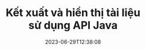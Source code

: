 ---
############################# Static ############################
layout: "landing"
date: 2023-06-29T12:38:08
draft: false

product: "Viewer"
product_tag: "viewer"
platform: "Java"
platform_tag: "java"

############################# Drop-down ############################
supported_platforms:
  items:
    # supported_platforms loop
    - title: ".NET"
      tag: "net"
    # supported_platforms loop
    - title: "Java"
      tag: "java"
    # supported_platforms loop
    - title: "Node.js"
      tag: "nodejs-java" 


############################# Head ############################
head_title: "API trình xem tài liệu Java, hiển thị Sơ đồ HTML hình ảnh PDF Word Excel"
head_description: "Thư viện Trình xem Tài liệu để phát triển các ứng dụng Java có khả năng hiển thị, xem và thao tác nguyên bản, các tài liệu đa định dạng hỗ trợ hơn 180 định dạng tệp."

############################# Header ############################
title: "Kết xuất và hiển thị tài liệu<br>sử dụng API Java"
description: "API trình xem mạnh mẽ để hiển thị hơn 180 định dạng tài liệu thành PDF, HTML và Hình ảnh với các tùy chọn cấu hình linh hoạt."
words:
  for: "for"

actions:
  main: "Tải xuống Maven miễn phí"
  main_link: "https://releases.groupdocs.com/java/repo/com/groupdocs/groupdocs-viewer/"
  alt: "Cấp phép"
  alt_link: "https://purchase.groupdocs.com/pricing/viewer/java"
  title: "Sẵn sàng để bắt đầu?"
  description: "Dùng thử miễn phí các tính năng của GroupDocs.Viewer hoặc yêu cầu giấy phép"

release:
  title: "Đã phát hành phiên bản {0}"
  notes: "Xem có gì mới"
  downloads: "Tải xuống"
  link: "https://releases.groupdocs.com/viewer/java/release-notes/latest/"

code:
  title: "Hiển thị tệp PDF trong Java"
  more: "Thêm ví dụ"
  more_link: "https://github.com/groupdocs-viewer/GroupDocs.Viewer-for-Java"
  install: |
    <dependencies>
      <dependency>
        <groupId>com.groupdocs</groupId>
        <artifactId>groupdocs-viewer</artifactId>
        <version>{0}</version>
      </dependency>
    </dependencies>

    <repositories>
      <repository>
        <id>repository.groupdocs.com</id>
        <name>GroupDocs Repository</name>
        <url>https://repository.groupdocs.com/repo/</url>
      </repository>
    </repositories>
  content: |
    ```java {style=abap}
    // Instantiate Viewer
    try (Viewer viewer = new Viewer("resume.pdf"))
    {
        // Set output HTML options, one file per page
        HtmlViewOptions viewOptions = 
            HtmlViewOptions.forEmbeddedResources();

        // Render PDF to HTML with embedded resources
        viewer.view(viewOptions);
    }
    ```
############################# Overview ############################
overview:
  enable: true
  title: "Tổng quan về GroupDocs.Viewer"
  description: "API để kết xuất, hiển thị, chuyển đổi tài liệu, trang trình bày, sơ đồ và nhiều loại tài liệu khác trong ứng dụng Java"
  features:
    # feature loop
    - title: "Xem tài liệu hiệu quả và đáng tin cậy"
      content: "Với API GroupDocs.Viewer, bạn có thể hiển thị hiệu quả các tài liệu thuộc mọi định dạng có thể hỗ trợ sang HTML, JPEG, PNG và PDF với các tùy chọn linh hoạt và mạnh mẽ trong khi vẫn duy trì tính toàn vẹn của nội dung và cấu trúc tài liệu. GroupDocs.Viewer hoạt động trên nền tảng Windows và Linux."

    # feature loop
    - title: "Hỗ trợ hầu hết các định dạng tệp và tài liệu phổ biến"
      content: "Chúng tôi hỗ trợ hiển thị trên 180 định dạng tài liệu và tệp phổ biến nhất bao gồm Word, Excel, PDF, PowerPoint, nhóm định dạng OpenDocument, Lưu trữ, hình ảnh Raster và Vector, Sách điện tử, ngôn ngữ lập trình và đánh dấu cũng như nhiều loại tệp khác, bao gồm cả mã hóa tập tin có mật khẩu bảo vệ."

    # feature loop
    - title: "Đầu ra có thể tùy chỉnh"
      content: "GroupDocs.Viewer không chỉ cho phép hiển thị tài liệu mà còn kiểm soát cách hiển thị chính xác, phần nào của tài liệu sẽ được hiển thị hoặc bây giờ, cách hiển thị chúng và áp dụng các phép biến đổi khác nhau cho đầu ra được hiển thị."

    # feature loop
    - title: "Giao diện người dùng web cho khung Spring"
      content: "Chúng tôi cung cấp gói giao diện người dùng nguồn mở cho khung Spring có thể được thêm vào dự án của bạn sau vài phút. Gói Viewer.UI chứa giao diện người dùng web dựa trên Angular và cung cấp một bộ API hữu ích và nhà cung cấp lưu trữ dữ liệu."

############################# Platforms ############################
platforms:
  enable: true
  title: "Nền tảng độc lập"
  description: "GroupDocs.Viewer cho Java hỗ trợ các hệ điều hành, khung và trình quản lý gói sau"
  items:
    # platform loop
    - title: "Amazon"
      image: "amazon"
    # platform loop
    - title: "Docker"
      image: "docker"
    # platform loop
    - title: "Azure"
      image: "azure"
    # platform loop
    - title: "Eclipse"
      image: "eclipse"
    # platform loop
    - title: "IntelliJ"
      image: "intellij"
    # platform loop
    - title: "Windows"
      image: "windows"
    # platform loop
    - title: "Linux"
      image: "linux"
    # platform loop
    - title: "Maven"
      image: "maven"


############################# File formats ############################
formats:
  enable: true
  title: "Các định dạng tập tin được hỗ trợ"
  description: |
    GroupDocs.Viewer dành cho Java hỗ trợ các thao tác với [định dạng tệp] sau (https://docs.groupdocs.com/viewer/java/supported-document-formats/).
  groups:
    # group loop
    - color: "green"
      content: |
        ### Microsoft Office, OpenDocument và các định dạng văn bản
        * **Word:** DOC, DOCX, DOCM, DOT, DOTX, DOTM, RTF, TXT
        * **Excel:** XLS, XLSX, XLSM, XLSB, XLTM, XLT, XLTM, XLTX
        * **PowerPoint:** PPT, PPTX, PPS, PPSX, PPSM, POT, POTM, POTX, PPTM        
        * **Project:** MPP, MPT, MPX
        * **Outlook:** MSG, EML, EMLX, PST, OST
        * **OneNote:** ONE
        * **OpenDocument:** ODT, OTT, ODS, ODP, OTP, OTS, ODG
        * **Fixed Page Layout:** PDF, TEX, XPS, OXPS
        * **e-Books:** EPUB, MOBI, DjVu
        * **Delimiter-Separated Values:** CSV, TSV
    # group loop
    - color: "blue"
      content: |
        ### Hình ảnh, Đồ họa & Sơ đồ
        * **Hình ảnh raster:** BMP, GIF, JPG, PNG, TIFF, WebP, DNG, DIB, Jpeg2000 family
        * **Windows Icon:** ICO
        * **Scalable Vector Graphics:** SVG, CDR, CMX, IGS, SVGZ        
        * **Adobe Photoshop:** PSD, PSB        
        * **Stereo Lithography (3D Printing):** STL        
        * **Medical Imaging:** DICOM
        * **Plotter Documents:** PLT, HPG
        * **Autodesk Design Web Formats:** DWF, DWG
        * **AutoCAD Drawing:** DWT, IFC, STL, CF2        
      # group loop
    - color: "red"
      content: |
        ### Khác        
        * **Web:** HTML, MHT, MHTML, XML
        * **Metafile:** WMF, EMF, CGM, EMZ, WMZ
        * **Visio:** VSD, VDX, VSS, VSSX, VSX, VST, VSTX, VTX, VSDX, VDW, VSTM, VSSM, VSDM
        * **Project:** MPP, MPT, MPX
        * **PostScript:** PS, EPS
        * **Lưu trữ:** ZIP, TAR, BZ2, GZ, RAR, RAR5
        * **Khác:** VCF, VCARD, NUMBERS, NSF, OBJ
        * **C/C++/C# Files:** C, CC, C# , CPP, CXX, CS, H, HH, M, MM
        * **Java/JavaScript Files:** JAVA, JS, JSON, PROPERTIES

############################# Features ############################
features:
  enable: true
  title: "Tính năng của GroupDocs.Viewer"
  description: "Hiển thị, hiển thị và chuyển đổi tài liệu PDF và Office một cách liền mạch"

  items:
    # feature loop
    - icon: "viewhtml"
      title: "Xem tài liệu bằng HTML"
      content: "Chuyển đổi bất kỳ loại tài liệu nào thành tài liệu HTML bằng CSS và SVG, có thể được hiển thị trong bất kỳ trình duyệt web hiện đại nào."

    # feature loop
    - icon: "rasterize"
      title: "Rasterize tài liệu"
      content: "Rasterize bất kỳ định dạng tài liệu nào có thể hỗ trợ thành hình ảnh raster, với định dạng hình ảnh có thể điều chỉnh và chất lượng nén."

    # feature loop
    - icon: "sourcecode"
      title: "Hiển thị và đánh dấu mã lập trình"
      content: "Hỗ trợ tất cả các ngôn ngữ lập trình, viết kịch bản và đánh dấu phổ biến, với khả năng phân tích cú pháp và làm nổi bật cú pháp của chúng."

    # feature loop
    - icon: "convertpdf"
      title: "Chuyển đổi sang PDF"
      content: "Tài liệu ở bất kỳ định dạng hỗ trợ nào đều có thể dễ dàng chuyển đổi và lưu thành PDF với các tùy chọn có thể điều chỉnh."

    # feature loop
    - icon: "transform"
      title: "Áp dụng các phép biến đổi"
      content: "Tài liệu đầu ra có thể được chuyển đổi trong quá trình hiển thị - các trang có thể được xoay và/hoặc sắp xếp lại và hình mờ văn bản có thể được đặt trên chúng."

    # feature loop
    - icon: "adjustment"
      title: "Điều chỉnh đầu ra HTML"
      content: "Các tài liệu HTML đầu ra do GroupDocs.Viewer tạo ra có thể được điều chỉnh rất tinh vi: nó được phép lưu vào luồng hoặc tệp, với các tài nguyên bên ngoài hoặc được nhúng, lệnh gọi lại, v.v."

    # feature loop
    - icon: "complex"
      title: "Hỗ trợ cấu trúc tài liệu phức tạp"
      content: "GroupDocs.Viewer không chỉ hỗ trợ các tài liệu đơn lẻ mà còn hỗ trợ các tệp chứa danh sách hoặc cấu trúc phân cấp của tài liệu, như email có tệp đính kèm, kho lưu trữ ZIP với các tệp nội bộ trong thư mục, hình ảnh TIFF nhiều trang, v.v."

    # feature loop
    - icon: "optimization"
      title: "Tùy chọn tối ưu hóa"
      content: "GroupDocs.Viewer chứa một hệ thống con bộ nhớ đệm có thể điều chỉnh, hệ thống này có thể rút ngắn thời gian tải bằng cách sử dụng các phiên bản tài liệu được lưu trong bộ nhớ đệm. Ngoài ra, một tập hợp các tùy chọn khác nhau cho các định dạng khác nhau cho phép loại trừ một số phần hoặc khía cạnh không cần thiết của tài liệu khỏi quá trình hiển thị (phông chữ, bảng tính ẩn, tệp đính kèm email) để tối ưu hóa hiệu suất tổng thể"

    # feature loop
    - icon: "passwordprotected"
      title: "Hỗ trợ các tài liệu được bảo vệ bằng mật khẩu"
      content: "GroupDocs.Viewer cho phép mở các tài liệu được mã hóa thuộc nhiều loại khác nhau: PDF, WordProcessing, Bảng tính, Bản trình bày và các loại khác bằng cách chỉ định mật khẩu trong các tùy chọn tải."

############################# Code samples ############################
code_samples:
  enable: true
  title: "Mẫu mã"
  description: "Một số trường hợp sử dụng GroupDocs.Viewer điển hình cho các hoạt động Java"
  items:
    # code sample loop
    - title: "Kết xuất DOCX sang HTML"
      content: |
        Thuộc tính lớp [HtmlViewOptions](https://reference.groupdocs.com/viewer/java/com.groupdocs.viewer.options/htmlviewoptions/) cho phép bạn kiểm soát quá trình chuyển đổi, tìm hiểu thêm về điều đó [tại đây](https:/ /docs.groupdocs.com/viewer/java/rendering-to-html/). Ví dụ: bạn có thể nhúng tất cả tài nguyên bên ngoài vào tệp HTML đầu ra, thu nhỏ tệp đầu ra và tối ưu hóa tệp để in.
        {{< landing/code title="Java">}}
        ```java {style=abap}
        import com.groupdocs.viewer.Viewer;
        import com.groupdocs.viewer.options.HtmlViewOptions;

        // Instantiate Viewer
        try (Viewer viewer = new Viewer("resume.docx"))
        {
            // Set output HTML options
            HtmlViewOptions options = 
                HtmlViewOptions.forEmbeddedResources();

            // Render DOCX to HTML with embedded resources
            viewer.view(options);
        }
        ```
        {{< /landing/code >}}
    # code sample loop
    - title: "Xuất PPTX sang PDF"
      content: |
        Tạo một phiên bản lớp [PdfViewOptions](https://reference.groupdocs.com/viewer/java/com.groupdocs.viewer.options/pdfviewoptions/) và chuyển nó tới [Viewer.View](https://reference. groupdocs.com/viewer/java/com.groupdocs.viewer/viewer/#view-com.groupdocs.viewer.options.ViewOptions-) để chuyển đổi tệp PowerPoint PPTX sang PDF. Thuộc tính lớp PdfViewOptions cho phép bạn kiểm soát quá trình chuyển đổi. Ví dụ: bạn có thể bảo vệ tệp PDF đầu ra, sắp xếp lại các trang của nó và chỉ định chất lượng của hình ảnh tài liệu. Hãy tham khảo [phần tài liệu sau](https://docs.groupdocs.com/viewer/java/rendering-to-pdf/) để biết chi tiết.
        {{< landing/code title="Java">}}
        ```java {style=abap}   
        import com.groupdocs.viewer.Viewer;
        import com.groupdocs.viewer.options.PdfViewOptions;

        // Instantiate Viewer
        try (Viewer viewer = new Viewer("presentation.pptx"))
        {
            // Set output PDF options
            PdfViewOptions viewOptions = new PdfViewOptions();

            // Export PPTX to PDF
            viewer.view(viewOptions);
        }
        ```
        {{< /landing/code >}}
############################# Reviews ############################
# reviews:
# enable: true
# title: "Đánh giá sản phẩm GroupDocs"
# description: "Đừng chỉ tin lời chúng tôi. Xem những nhà phát triển khác nói gì về API của chúng tôi"

# items:
#   # review loop
#   - title: "GroupDocs.Viewer"
#     content: "Dịch vụ tuyệt vời và sản phẩm tuyệt vời. Chúng cực kỳ hữu ích và phản hồi nhanh trong quá trình triển khai GroupDocs.Viewer cho .NET, không thể giới thiệu chúng đủ cao."
#     author: "Martin Lasarga"
#     company: "Product Manager at Axentria ECM by G.S.I."

#   # review loop
#   - title: "GroupDocs.Viewer"
#     content: "Sau khi triển khai và sử dụng GroupDocs.Viewer cho .NET trong dự án, có vẻ như nó hoạt động rất tốt. Tôi đã thử nghiệm với rất nhiều tài liệu và cho đến nay vẫn tốt. Mọi thứ tôi đưa vào nó đều hiển thị độc đáo và trông đẹp như trong trình xem PDF hoặc MS Word."
#     author: "Mats Oustad"
#     company: "Senior Consultant/Partner at Novanet AS"
---